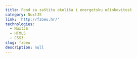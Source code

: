 ```yaml
---
title: Fond za zaštitu okoliša i energetsku učinkovitost
category: NuxtJS
link: 'http://fzoeu.hr/'
technologies:
  - NuxtJS
  - HTML5
  - CSS3
slug: fzoeu
description: null
---
```

